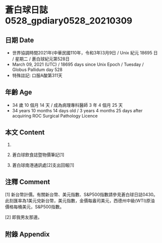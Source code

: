 [_metadata_:encoding]: - "utf-8"
[_metadata_:language]: - "zh-Hant-TW"
[_metadata_:fileformat]: - "markdown"
[_metadata_:MIME_type]: - "text/plain"
[_metadata_:markdown_version]: - "commonmark version 0.29"
[_metadata_:markdown_spec]: - "https://spec.commonmark.org/0.29/"

# 蒼白球日誌0528_gpdiary0528_20210309 #

## 日期 Date ##

* 世界協調時間2021年(中華民國110年，令和3年)3月9日 / Unix 紀元 18695 日 / 星期二 / 蒼白球紀元第528日
* March 09, 2021 (UTC) / 18695 days since Unix Epoch / Tuesday / Globus Pallidum day 528
* 特殊註記: 口服A酸第311天

## 年齡 Age ##

* 34 歲 10 個月 14 天 / 成為病理專科醫師 3 年 4 個月 25 天
* 34 years 10 months 14 days old / 3 years 4 months 25 days after acquiring ROC Surgical Pathology Licence

## 本文 Content ##

1. 

    
2. 蒼白球飲食誌暨物價筆記[1]

    
3. 蒼白球南港通訊處[2]支出回報[1]

    

## 注釋 Comment ##

[1] 新台幣計價。有關新台幣、美元指數、S&P500指數請參見蒼白球日誌0430。此刻匯率為1美元兌新台幣，美元指數，金價每盎司美元，西德州中級(WTI)原油價格每桶美元，S&P500指數。


[2] 即我男友那邊。



## 附錄 Appendix ##

